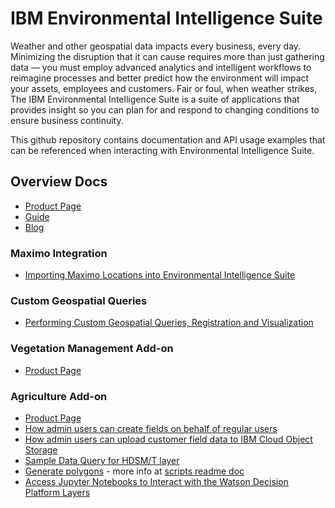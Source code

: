 # IBM Environmental Intelligence Suite

Weather and other geospatial data impacts every business, every day. Minimizing the disruption that it can cause requires more than just gathering data — you must employ advanced analytics and intelligent workflows to reimagine processes and better predict how the environment will impact your assets, employees and customers. Fair or foul, when weather strikes, The IBM Environmental Intelligence Suite is a suite of applications that provides insight so you can plan for and respond to changing conditions to ensure business continuity.

This github repository contains documentation and API usage examples that can be referenced when interacting with Environmental Intelligence Suite.

## Overview Docs

* [Product Page](https://www.ibm.com/products/environmental-intelligence-suite)
* [Guide](https://www.ibm.com/downloads/cas/PA6JERGA)
* [Blog](https://www.ibm.com/blogs/internet-of-things/5-ways-to-manage-climate-risk/)

### Maximo Integration

* [Importing Maximo Locations into Environmental Intelligence Suite](./maximo-integration-asset-import.md)

### Custom Geospatial Queries

* [Performing Custom Geospatial Queries, Registration and Visualization](./custom-geospatial-query-extension.md)

### Vegetation Management Add-on

* [Product Page](https://www.ibm.com/products/vegetation-management)

### Agriculture Add-on
* [Product Page](https://www.ibm.com/products/agriculture)
* [How admin users can create fields on behalf of regular users](./admin-creating-fields.md)
* [How admin users can upload customer field data to IBM Cloud Object Storage](./admin-upload-files-to-cos.md)
* [Sample Data Query for HDSM/T layer](./sample-queries/hdsmt.md)
* [Generate polygons](./../scripts/generatePolygon.py) - more info at [scripts readme doc](./../scripts/README.md)
* [Access Jupyter Notebooks to Interact with the Watson Decision Platform Layers](./notebooks/notebooks.md)
